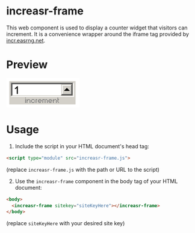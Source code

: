 # increasr-frame

This web component is used to display a counter widget that visitors can increment. It is a convenience wrapper around the iframe tag provided by [incr.easrng.net](https://incr.easrng.net).

# Preview

![component preview](/components/increasr-frame/meta/preview.png)

# Usage

1. Include the script in your HTML document's head tag:

```html
<script type="module" src="increasr-frame.js">
```

(replace `increasr-frame.js` with the path or URL to the script)

2. Use the `increasr-frame` component in the body tag of your HTML document:

```html
<body>
  <increasr-frame sitekey="siteKeyHere"></increasr-frame>
</body>
```

(replace `siteKeyHere` with your desired site key)
